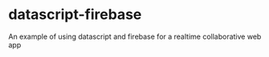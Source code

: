 # datascript-firebase

An example of using datascript and firebase for a realtime collaborative web app
